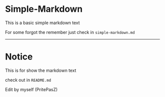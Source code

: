 # Simple-Markdown

This is a basic simple markdown text

For some forgot the remember just check in `simple-markdown.md` 

---

# Notice

This is for show the markdown text

check out in `README.md`

Edit by myself (PritePasZ)
